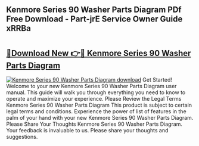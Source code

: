 ## Kenmore Series 90 Washer Parts Diagram PDf Free Download - Part-jrE Service Owner Guide xRRBa

# <h2><a href="http://dfj93n.blite.top/?on=Kenmore+Series+90+Washer+Parts+Diagram">🔗Download New 👉🔴 Kenmore Series 90 Washer Parts Diagram</a></h2>

[![Kenmore Series 90 Washer Parts Diagram download](https://i.imgur.com/lujVjoI.png)](http://dfj93n.blite.top/?on=Kenmore+Series+90+Washer+Parts+Diagram)
Get Started! Welcome to your new Kenmore Series 90 Washer Parts Diagram user manual. This guide will walk you through everything you need to know to operate and maximize your experience. Please Review the Legal Terms Kenmore Series 90 Washer Parts Diagram This product is subject to certain legal terms and conditions. Experience the power of list of features in the palm of your hand with your new Kenmore Series 90 Washer Parts Diagram. Please Share Your Thoughts Kenmore Series 90 Washer Parts Diagram. Your feedback is invaluable to us. Please share your thoughts and suggestions.
